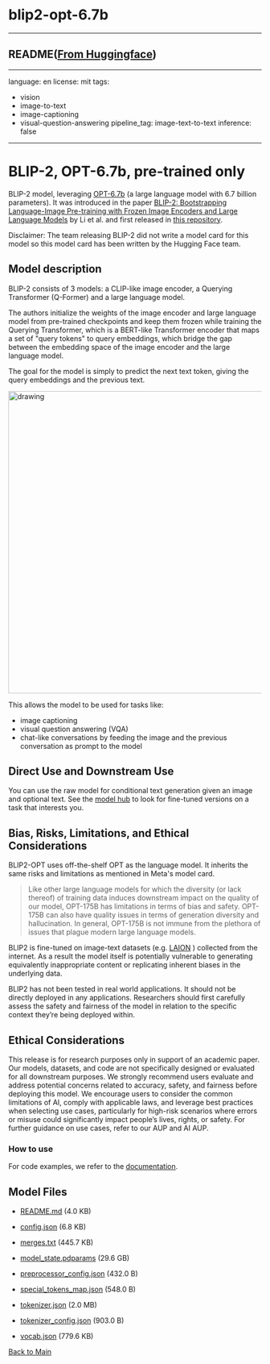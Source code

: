 
# blip2-opt-6.7b
---


## README([From Huggingface](https://huggingface.co/Salesforce/blip2-opt-6.7b))

---
language: en
license: mit
tags:
- vision
- image-to-text
- image-captioning
- visual-question-answering
pipeline_tag: image-text-to-text
inference: false
---

# BLIP-2, OPT-6.7b, pre-trained only

BLIP-2 model, leveraging [OPT-6.7b](https://huggingface.co/facebook/opt-6.7b) (a large language model with 6.7 billion parameters).
It was introduced in the paper [BLIP-2: Bootstrapping Language-Image Pre-training with Frozen Image Encoders and Large Language Models](https://arxiv.org/abs/2301.12597) by Li et al. and first released in [this repository](https://github.com/salesforce/LAVIS/tree/main/projects/blip2).

Disclaimer: The team releasing BLIP-2 did not write a model card for this model so this model card has been written by the Hugging Face team.

## Model description

BLIP-2 consists of 3 models: a CLIP-like image encoder, a Querying Transformer (Q-Former) and a large language model.

The authors initialize the weights of the image encoder and large language model from pre-trained checkpoints and keep them frozen
while training the Querying Transformer, which is a BERT-like Transformer encoder that maps a set of "query tokens" to query embeddings,
which bridge the gap between the embedding space of the image encoder and the large language model.

The goal for the model is simply to predict the next text token, giving the query embeddings and the previous text.

<img src="https://huggingface.co/datasets/huggingface/documentation-images/resolve/main/transformers/model_doc/blip2_architecture.jpg"
alt="drawing" width="600"/> 

This allows the model to be used for tasks like:

- image captioning
- visual question answering (VQA)
- chat-like conversations by feeding the image and the previous conversation as prompt to the model

## Direct Use and Downstream Use

You can use the raw model for conditional text generation given an image and optional text. See the [model hub](https://huggingface.co/models?search=Salesforce/blip) to look for
fine-tuned versions on a task that interests you.

## Bias, Risks, Limitations, and Ethical Considerations

BLIP2-OPT uses off-the-shelf OPT as the language model. It inherits the same risks and limitations as mentioned in Meta's model card.

> Like other large language models for which the diversity (or lack thereof) of training
> data induces downstream impact on the quality of our model, OPT-175B has limitations in terms
> of bias and safety. OPT-175B can also have quality issues in terms of generation diversity and
> hallucination. In general, OPT-175B is not immune from the plethora of issues that plague modern
> large language models.
> 
BLIP2 is fine-tuned on image-text datasets (e.g. [LAION](https://laion.ai/blog/laion-400-open-dataset/) ) collected from the internet.  As a result the model itself is potentially vulnerable to generating equivalently inappropriate content or replicating inherent biases in the underlying data.

BLIP2 has not been tested in real world applications. It should not be directly deployed in any applications. Researchers should first carefully assess the safety and fairness of the model in relation to the specific context they’re being deployed within.

## Ethical Considerations
This release is for research purposes only in support of an academic paper. Our models, datasets, and code are not specifically designed or evaluated for all downstream purposes. We strongly recommend users evaluate and address potential concerns related to accuracy, safety, and fairness before deploying this model. We encourage users to consider the common limitations of AI, comply with applicable laws, and leverage best practices when selecting use cases, particularly for high-risk scenarios where errors or misuse could significantly impact people’s lives, rights, or safety. For further guidance on use cases, refer to our AUP and AI AUP.

### How to use

For code examples, we refer to the [documentation](https://huggingface.co/docs/transformers/main/en/model_doc/blip-2#transformers.Blip2ForConditionalGeneration.forward.example).



## Model Files

- [README.md](https://paddlenlp.bj.bcebos.com/models/community/Salesforce/blip2-opt-6.7b/README.md) (4.0 KB)

- [config.json](https://paddlenlp.bj.bcebos.com/models/community/Salesforce/blip2-opt-6.7b/config.json) (6.8 KB)

- [merges.txt](https://paddlenlp.bj.bcebos.com/models/community/Salesforce/blip2-opt-6.7b/merges.txt) (445.7 KB)

- [model_state.pdparams](https://paddlenlp.bj.bcebos.com/models/community/Salesforce/blip2-opt-6.7b/model_state.pdparams) (29.6 GB)

- [preprocessor_config.json](https://paddlenlp.bj.bcebos.com/models/community/Salesforce/blip2-opt-6.7b/preprocessor_config.json) (432.0 B)

- [special_tokens_map.json](https://paddlenlp.bj.bcebos.com/models/community/Salesforce/blip2-opt-6.7b/special_tokens_map.json) (548.0 B)

- [tokenizer.json](https://paddlenlp.bj.bcebos.com/models/community/Salesforce/blip2-opt-6.7b/tokenizer.json) (2.0 MB)

- [tokenizer_config.json](https://paddlenlp.bj.bcebos.com/models/community/Salesforce/blip2-opt-6.7b/tokenizer_config.json) (903.0 B)

- [vocab.json](https://paddlenlp.bj.bcebos.com/models/community/Salesforce/blip2-opt-6.7b/vocab.json) (779.6 KB)


[Back to Main](../../)